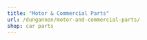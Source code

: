 ```yaml
---
title: "Motor & Commercial Parts"
url: /dungannon/motor-and-commercial-parts/
shop: car parts
---
```

